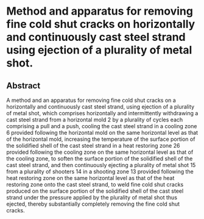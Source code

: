 # Method and apparatus for removing fine cold shut cracks on horizontally and continuously cast steel strand using ejection of a plurality of metal shot.

## Abstract
A method and an apparatus for removing fine cold shut cracks on a horizontally and continuously cast steel strand, using ejection of a plurality of metal shot, which comprises horizontally and intermittently withdrawing a cast steel strand from a horizontal mold 2 by a plurality of cycles each comprising a pull and a push, cooling the cast steel strand in a cooling zone 6 provided following the horizontal mold on the same horizontal level as that of the horizontal mold, increasing the temperature of the surface portion of the solidified shell of the cast steel strand in a heat restoring zone 26 provided following the cooling zone on the same horizontal level as that of the cooling zone, to soften the surface portion of the solidified shell of the cast steel strand, and then continuously ejecting a plurality of metal shot 15 from a plurality of shooters 14 in a shooting zone 13 provided following the heat restoring zone on the same horizontal level as that of the heat restoring zone onto the cast steel strand, to weld fine cold shut cracks produced on the surface portion of the solidified shell of the cast steel strand under the pressure applied by the plurality of metal shot thus ejected, thereby substantially completely removing the fine cold shut cracks.